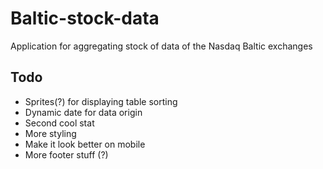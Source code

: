 # Baltic-stock-data
Application for aggregating stock of data of the Nasdaq Baltic exchanges


## Todo
* Sprites(?) for displaying table sorting
* Dynamic date for data origin
* Second cool stat
* More styling
* Make it look better on mobile
* More footer stuff (?)